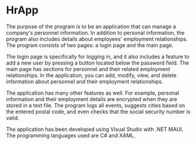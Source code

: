 # HrApp
The purpose of the program is to be an application that can manage a company's personnel information. In addition to personal information, the program also includes details about employees' employment relationships. The program consists of two pages: a login page and the main page.

The login page is specifically for logging in, and it also includes a feature to add a new user by pressing a button located below the password field. The main page has sections for personnel and their related employment relationships. In the application, you can add, modify, view, and delete information about personnel and their employment relationships.

The application has many other features as well. For example, personal information and their employment details are encrypted when they are stored in a text file. The program logs all events, suggests cities based on the entered postal code, and even checks that the social security number is valid.

The application has been developed using Visual Studio with .NET MAUI. The programming languages used are C# and XAML.
